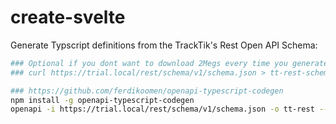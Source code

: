 # create-svelte


Generate Typscript definitions from the TrackTik's Rest Open API Schema:
```bash
### Optional if you dont want to download 2Megs every time you generated the files with openapi
### curl https://trial.local/rest/schema/v1/schema.json > tt-rest-schema.json

### https://github.com/ferdikoomen/openapi-typescript-codegen
npm install -g openapi-typescript-codegen
openapi -i https://trial.local/rest/schema/v1/schema.json -o tt-rest --exportSchemas true --exportCore false --exportServices false
```
